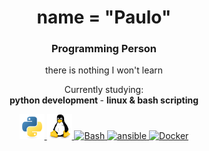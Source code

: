 <div align="center">
<h1>name = "Paulo"</h1>
<h3>Programming Person</h3>
 
 <p> there is nothing I won't learn </p>

<!-- <a href="https://paulo-desouza.github.io" target="_blank"> Check out my blog! </a> <br> -->


 Currently studying: <br>
 <b> python development </b> - <b> linux & bash scripting </b>
 

<p> 
 <a href="https://www.python.org" target="_blank" rel="noreferrer"> <img
                            src="https://raw.githubusercontent.com/devicons/devicon/master/icons/python/python-original.svg"
                            alt="python" width="40" height="40" /> </a>
                   <a href="https://www.linux.org/" target="_blank" rel="noreferrer"> <img
                            src="https://raw.githubusercontent.com/devicons/devicon/master/icons/linux/linux-original.svg"
                            alt="linux" width="40" height="40" /> </a> <a href="https://www.gnu.org/software/bash/" target="_blank" rel="noreferrer"> <img
                            src="https://upload.wikimedia.org/wikipedia/commons/thumb/4/4b/Bash_Logo_Colored.svg/1200px-Bash_Logo_Colored.svg.png"
                            alt="Bash" width="40" height="40" /> </a>
<a href="https://www.ansible.com/" target="_blank" rel="noreferrer"> <img
                            src="https://avatars.githubusercontent.com/u/1507452?s=200&v=4" alt="ansible" width="40"
                                                                          height="40" /> </a>
                    <a href="https://www.docker.com/" target="_blank" rel="noreferrer"> <img
                            src="https://blogs.swarthmore.edu/its/wp-content/uploads/2019/06/docker_logo.png" alt="Docker" width="40"
                            height="40" /> </a>

</p>

</div>

